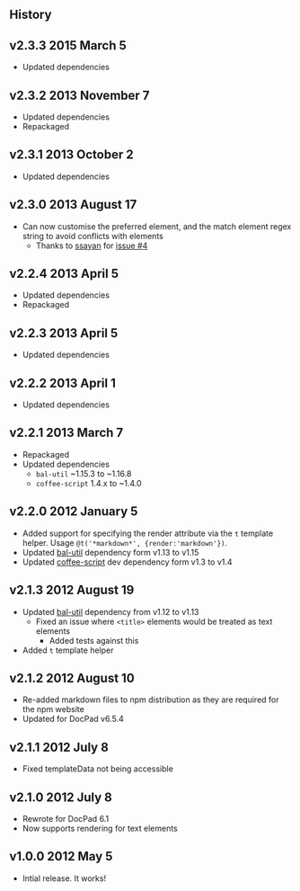 ## History

## v2.3.3 2015 March 5
- Updated dependencies

## v2.3.2 2013 November 7
- Updated dependencies
- Repackaged

## v2.3.1 2013 October 2
- Updated dependencies

## v2.3.0 2013 August 17
- Can now customise the preferred element, and the match element regex string to avoid conflicts with elements
	- Thanks to [ssayan](https://github.com/ssayan) for [issue #4](https://github.com/docpad/docpad-plugin-text/issues/4)

## v2.2.4 2013 April 5
- Updated dependencies
- Repackaged

## v2.2.3 2013 April 5
- Updated dependencies

## v2.2.2 2013 April 1
- Updated dependencies

## v2.2.1 2013 March 7
- Repackaged
- Updated dependencies
	-  `bal-util` ~1.15.3 to ~1.16.8
	-  `coffee-script` 1.4.x to ~1.4.0

## v2.2.0 2012 January 5
- Added support for specifying the render attribute via the `t` template helper. Usage `@t('*markdown*', {render:'markdown'})`.
- Updated [bal-util](https://github.com/bevry/) dependency form v1.13 to v1.15
- Updated [coffee-script](http://coffeescript.org/) dev dependency form v1.3 to v1.4

## v2.1.3 2012 August 19
- Updated [bal-util](https://github.com/balupton/bal-util) dependency from v1.12 to v1.13
	- Fixed an issue where `<title>` elements would be treated as text elements
		- Added tests against this
- Added `t` template helper

## v2.1.2 2012 August 10
- Re-added markdown files to npm distribution as they are required for the npm website
- Updated for DocPad v6.5.4

## v2.1.1 2012 July 8
- Fixed templateData not being accessible

## v2.1.0 2012 July 8
- Rewrote for DocPad 6.1
- Now supports rendering for text elements

## v1.0.0 2012 May 5
- Intial release. It works!
